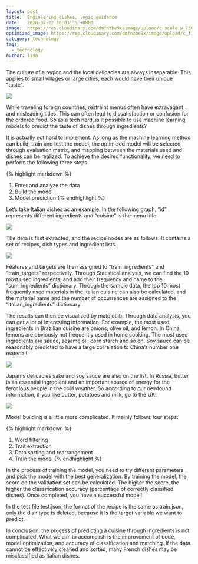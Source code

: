 ```yaml
---
layout: post
title:  Engineering dishes, logic guidance
date:   2020-02-22 10:03:35 +0800
image:  https://res.cloudinary.com/dmfnzbe9x/image/upload/c_scale,w_730/v1583240812/engineering/06_bfecgs.jpg
optimized_image: https://res.cloudinary.com/dmfnzbe9x/image/upload/c_fill,h_171,w_325/v1583240812/engineering/06_bfecgs.jpg
category: technology
tags:
  - technology
author: lisa
---
```


The culture of a region and the local delicacies are always inseparable. This applies to small villages or large cities, each would have their unique "taste".

![](https://res.cloudinary.com/dmfnzbe9x/image/upload/v1583240811/engineering/01_bqjg2d.png)

While traveling foreign countries, restraint menus often have extravagant and misleading titles. This can often lead to dissatisfaction or confusion for the ordered food. So as a tech nerd, is it possible to use machine learning models to predict the taste of dishes through ingredients?

It is actually not hard to implement. As long as the machine learning method can build, train and test the model, the optimized model will be selected through evaluation matrix, and mapping between the materials used and dishes can be realized. To achieve the desired functionality, we need to perform the following three steps.

{% highlight markdown %}
1. Enter and analyze the data
2. Build the model
3. Model prediction
{% endhighlight %}

Let’s take Italian dishes as an example. In the following graph, “id” represents different ingredients and “cuisine” is the menu title.

![](https://res.cloudinary.com/dmfnzbe9x/image/upload/v1583240811/engineering/02_dgvcby.png)

The data is first extracted, and the recipe nodes are as follows. It contains a set of recipes, dish types and ingredient lists.

![](https://res.cloudinary.com/dmfnzbe9x/image/upload/v1583240811/engineering/03_wipdpp.png)

Features and targets are then assigned to “train_ingredients” and “train_targets” respectively. Through Statistical analysis, we can find the 10 most used ingredients, and add their frequency and name to the “sum_ingredients” dictionary. Through the sample data, the top 10 most frequently used materials in the Italian cuisine can also be calculated, and the material name and the number of occurrences are assigned to the “italian_ingredients” dictionary.

The results can then be visualized by matplotlib. Through data analysis, you can get a lot of interesting information. For example, the most used ingredients in Brazilian cuisine are onions, olive oil, and lemon. In China, lemons are obviously not frequently used in home cooking. The most used ingredients are sauce, sesame oil, corn starch and so on. Soy sauce can be reasonably predicted to have a large correlation to China’s number one material!

![](https://res.cloudinary.com/dmfnzbe9x/image/upload/v1583240812/engineering/04_opmgmi.png)

Japan's delicacies sake and soy sauce are also on the list. In Russia, butter is an essential ingredient and an important source of energy for the ferocious people in the cold weather. So according to our newfound information, if you like butter, potatoes and milk, go to the UK!

![](https://res.cloudinary.com/dmfnzbe9x/image/upload/v1583240816/engineering/05_f5oy6p.png)

Model building is a little more complicated. It mainly follows four steps:

{% highlight markdown %}
1. Word filtering
2. Trait extraction
3. Data sorting and rearrangement
4. Train the model
{% endhighlight %}

In the process of training the model, you need to try different parameters and pick the model with the best generalization. By training the model, the score on the validation set can be calculated. The higher the score, the higher the classification accuracy (percentage of correctly classified dishes). Once completed, you have a successful model!

In the test file test.json, the format of the recipe is the same as train.json, only the dish type is deleted, because it is the target variable we want to predict.

In conclusion, the process of predicting a cuisine through ingredients is not complicated. What we aim to accomplish is the improvement of code, model optimization, and accuracy of classification and matching. If the data cannot be effectively cleaned and sorted, many French dishes may be misclassified as Italian dishes.